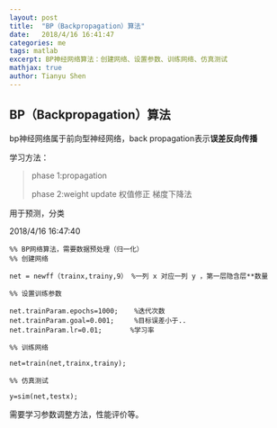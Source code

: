 ```yaml
---
layout: post
title:  "BP（Backpropagation）算法"
date:   2018/4/16 16:41:47 
categories: me
tags: matlab
excerpt: BP神经网络算法：创建网络、设置参数、训练网络、仿真测试
mathjax: true
author: Tianyu Shen
---
```


## BP（Backpropagation）算法  ##

bp神经网络属于前向型神经网络，back propagation表示**误差反向传播**

学习方法：

> phase 1:propagation
> 
> phase 2:weight update 权值修正 梯度下降法

用于预测，分类

2018/4/16 16:47:40 
~~~
%% BP网络算法，需要数据预处理（归一化）
%% 创建网络

net = newff（trainx,trainy,9） %一列 x 对应一列 y ，第一层隐含层**数量 

%% 设置训练参数

net.trainParam.epochs=1000;    %迭代次数              
net.trainParam.goal=0.001;     %目标误差小于..        
net.trainParam.lr=0.01;		  %学习率

%% 训练网络

net=train(net,trainx,trainy);

%% 仿真测试

y=sim(net,testx);

~~~

需要学习参数调整方法，性能评价等。




